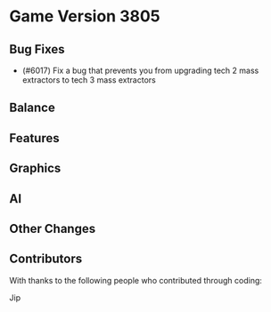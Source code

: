 # Game Version 3805 

## Bug Fixes

- (#6017) Fix a bug that prevents you from upgrading tech 2 mass extractors to tech 3 mass extractors

## Balance

<!-- Remove header when empty -->

## Features

<!-- Remove header when empty -->

## Graphics

<!-- Remove header when empty -->

## AI

<!-- Remove header when empty -->

## Other Changes

<!-- Remove header when empty -->

## Contributors

With thanks to the following people who contributed through coding:

Jip

